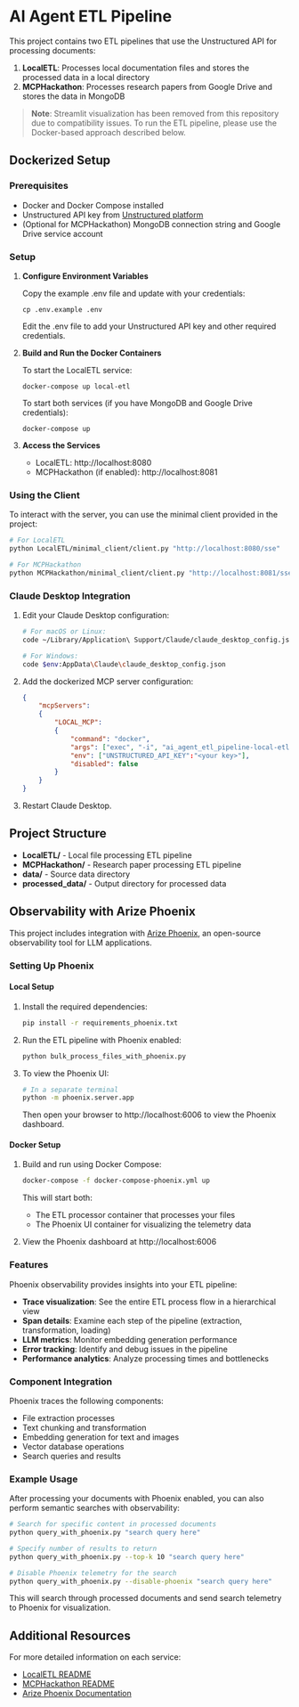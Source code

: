 # AI Agent ETL Pipeline

This project contains two ETL pipelines that use the Unstructured API for processing documents:

1. **LocalETL**: Processes local documentation files and stores the processed data in a local directory
2. **MCPHackathon**: Processes research papers from Google Drive and stores the data in MongoDB

> **Note**: Streamlit visualization has been removed from this repository due to compatibility issues. To run the ETL pipeline, please use the Docker-based approach described below.

## Dockerized Setup

### Prerequisites
- Docker and Docker Compose installed
- Unstructured API key from [Unstructured platform](https://unstructured.io/)
- (Optional for MCPHackathon) MongoDB connection string and Google Drive service account

### Setup

1. **Configure Environment Variables**

   Copy the example .env file and update with your credentials:
   ```
   cp .env.example .env
   ```
   
   Edit the .env file to add your Unstructured API key and other required credentials.

2. **Build and Run the Docker Containers**

   To start the LocalETL service:
   ```
   docker-compose up local-etl
   ```

   To start both services (if you have MongoDB and Google Drive credentials):
   ```
   docker-compose up
   ```

3. **Access the Services**

   - LocalETL: http://localhost:8080
   - MCPHackathon (if enabled): http://localhost:8081

### Using the Client

To interact with the server, you can use the minimal client provided in the project:

```bash
# For LocalETL
python LocalETL/minimal_client/client.py "http://localhost:8080/sse"

# For MCPHackathon
python MCPHackathon/minimal_client/client.py "http://localhost:8081/sse"
```

### Claude Desktop Integration

1. Edit your Claude Desktop configuration:
   ```bash
   # For macOS or Linux:
   code ~/Library/Application\ Support/Claude/claude_desktop_config.json

   # For Windows:
   code $env:AppData\Claude\claude_desktop_config.json
   ```

2. Add the dockerized MCP server configuration:
   ```json
   {
       "mcpServers":
       {
           "LOCAL_MCP":
           {
               "command": "docker",
               "args": ["exec", "-i", "ai_agent_etl_pipeline-local-etl-1", "python", "local_mcp/server.py"],
               "env": ["UNSTRUCTURED_API_KEY":"<your key>"],
               "disabled": false
           }
       }
   }
   ```

3. Restart Claude Desktop.

## Project Structure

- **LocalETL/** - Local file processing ETL pipeline
- **MCPHackathon/** - Research paper processing ETL pipeline
- **data/** - Source data directory
- **processed_data/** - Output directory for processed data

## Observability with Arize Phoenix

This project includes integration with [Arize Phoenix](https://github.com/Arize-ai/phoenix), an open-source observability tool for LLM applications.

### Setting Up Phoenix

#### Local Setup

1. Install the required dependencies:
   ```bash
   pip install -r requirements_phoenix.txt
   ```

2. Run the ETL pipeline with Phoenix enabled:
   ```bash
   python bulk_process_files_with_phoenix.py
   ```

3. To view the Phoenix UI:
   ```bash
   # In a separate terminal
   python -m phoenix.server.app
   ```
   
   Then open your browser to http://localhost:6006 to view the Phoenix dashboard.

#### Docker Setup

1. Build and run using Docker Compose:
   ```bash
   docker-compose -f docker-compose-phoenix.yml up
   ```

   This will start both:
   - The ETL processor container that processes your files
   - The Phoenix UI container for visualizing the telemetry data

2. View the Phoenix dashboard at http://localhost:6006

### Features

Phoenix observability provides insights into your ETL pipeline:

- **Trace visualization**: See the entire ETL process flow in a hierarchical view
- **Span details**: Examine each step of the pipeline (extraction, transformation, loading)
- **LLM metrics**: Monitor embedding generation performance
- **Error tracking**: Identify and debug issues in the pipeline
- **Performance analytics**: Analyze processing times and bottlenecks

### Component Integration

Phoenix traces the following components:
- File extraction processes
- Text chunking and transformation
- Embedding generation for text and images
- Vector database operations
- Search queries and results

### Example Usage

After processing your documents with Phoenix enabled, you can also perform semantic searches with observability:

```bash
# Search for specific content in processed documents
python query_with_phoenix.py "search query here"

# Specify number of results to return
python query_with_phoenix.py --top-k 10 "search query here"

# Disable Phoenix telemetry for the search
python query_with_phoenix.py --disable-phoenix "search query here"
```

This will search through processed documents and send search telemetry to Phoenix for visualization.

## Additional Resources

For more detailed information on each service:

- [LocalETL README](LocalETL/README.md)
- [MCPHackathon README](MCPHackathon/README.md)
- [Arize Phoenix Documentation](https://docs.arize.com/phoenix/)